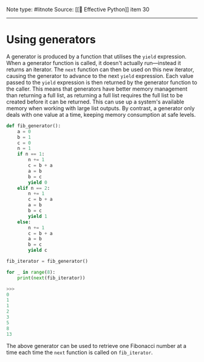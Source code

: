 Note type: #litnote
Source: [[📖 Effective Python]] item 30

---
# Using generators
A generator is produced by a function that utilises the `yield` expression. When a generator function is called, it doesn't actually run—instead it returns an iterator. The `next` function can then be used on this new iterator, causing the generator to advance to the next `yield` expression. Each value passed to the `yield` expression is then returned by the generator function to the caller. This means that generators have better memory management than returning a full list, as returning a full list requires the full list to be created before it can be returned. This can use up a system's available memory when working with large list outputs. By contrast, a generator only deals with one value at a time, keeping memory consumption at safe levels.
```python
def fib_generator():
	a = 0
	b = 1
	c = 0
	n = 1
	if n == 1:
		n += 1
		c = b + a
		a = b
		b = c
		yield 0
	elif n == 2:
		n += 1
		c = b + a
		a = b
		b = c
		yield 1
	else:
		n += 1
		c = b + a
		a = b
		b = c
		yield c

fib_iterator = fib_generator()

for _ in range(8):
	print(next(fib_iterator))

>>>
0
1
1
2
3
5
8
13
```

The above generator can be used to retrieve one Fibonacci number at a time each time the `next` function is called on `fib_iterator`. 